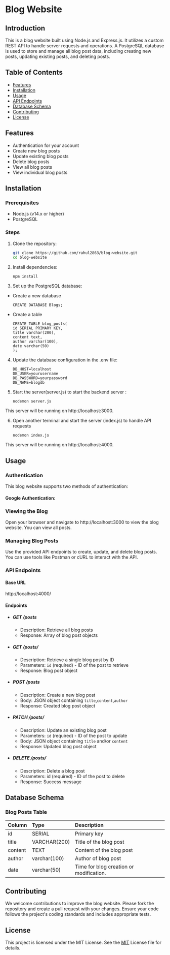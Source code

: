 
# Blog Website

## Introduction

This is a blog website built using Node.js and Express.js. It utilizes a custom REST API to handle server requests and operations. A PostgreSQL database is used to store and manage all blog post data, including creating new posts, updating existing posts, and deleting posts.

## Table of Contents

- [Features](#features)
- [Installation](#installation)
- [Usage](#usage)
- [API Endpoints](#api-endpoints)
- [Database Schema](#database-schema)
- [Contributing](#contributing)
- [License](#license)

## Features
- Authentication for your account
- Create new blog posts
- Update existing blog posts
- Delete blog posts
- View all blog posts
- View individual blog posts

## Installation

### Prerequisites

- Node.js (v14.x or higher)
- PostgreSQL

### Steps

1. Clone the repository:
   ```bash
   git clone https://github.com/rahul2863/blog-website.git
   cd blog-website

2. Install dependencies:
    ```
    npm install

3. Set up the PostgreSQL database:

- Create a new database

    ```
    CREATE DATABASE Blogs;

- Create a table

    ```
    CREATE TABLE blog_posts(
    id SERIAL PRIMARY KEY,
    title varchar(200),
    content text,
    author varchar(100),
    date varchar(50)
    ); 

4. Update the database configuration in the .env file:

    ```
    DB_HOST=localhost
    DB_USER=yourusername
    DB_PASSWORD=yourpassword
    DB_NAME=blogdb

5. Start the server(server.js) to start the backend server :
    ```
    nodemon server.js
This server will be running on http://localhost:3000.

6. Open another terminal and start the server (index.js) to handle API requests

    ```
    nodemon index.js
This server will be running on http://localhost:4000.

## Usage
### Authentication
This blog website supports two methods of authentication:
#### Google Authentication:
### Viewing the Blog

Open your browser and navigate to http://localhost:3000 to view the blog website. You can view all posts.

### Managing Blog Posts
Use the provided API endpoints to create, update, and delete blog posts. You can use tools like Postman or cURL to interact with the API.

### API Endpoints
#### Base URL
http://localhost:4000/

#### Endpoints
- ##### GET /posts
  - Description: Retrieve all blog posts
  - Response: Array of blog post objects

- ##### GET /posts/

  - Description: Retrieve a single blog post by ID
  - Parameters: `id` (required) - ID of the post to retrieve
  - Response: Blog post object


- ##### POST /posts

  - Description: Create a new blog post
  - Body: JSON object containing `title`,`content`,`author`
  - Response: Created blog post object


- ##### PATCH /posts/

  - Description: Update an existing blog post
  - Parameters: `id` (required) - ID of the post to update
  - Body: JSON object containing `title` and/or `content`
  - Response: Updated blog post object

- ##### DELETE /posts/

  - Description: Delete a blog post
  - Parameters: id (required) - ID of the post to delete
  - Response: Success message


## Database Schema
### Blog Posts Table


| Column |  Type  | Description |
|:-----|:--------|:------|
|id|SERIAL|Primary key|
|title|VARCHAR(200)|Title of the blog post|
|content|TEXT|Content of the blog post|
|author|varchar(100)|Author of blog post|
|date|varchar(50)|Time for blog creation or modification.|





## Contributing

We welcome contributions to improve the blog website. Please fork the repository and create a pull request with your changes. Ensure your code follows the project's coding standards and includes appropriate tests.


## License
This project is licensed under the MIT License. See the [MIT](https://choosealicense.com/licenses/mit/) License file for details.


